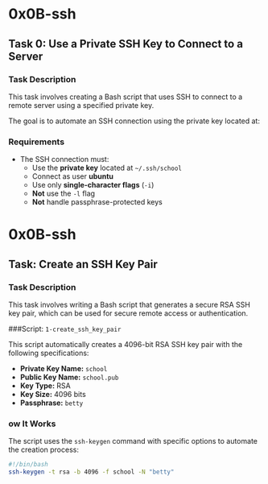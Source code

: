 # 0x0B-ssh

## Task 0: Use a Private SSH Key to Connect to a Server

### Task Description

This task involves creating a Bash script that uses SSH to connect to a remote server using a specified private key.

The goal is to automate an SSH connection using the private key located at:

###  Requirements

- The SSH connection must:
  - Use the **private key** located at `~/.ssh/school`
  - Connect as user **ubuntu**
  - Use only **single-character flags** (`-i`)
  - **Not** use the `-l` flag
  - **Not** handle passphrase-protected keys


# 0x0B-ssh

## Task: Create an SSH Key Pair

###  Task Description

This task involves writing a Bash script that generates a secure RSA SSH key pair, which can be used for secure remote access or authentication.

###Script: `1-create_ssh_key_pair`

This script automatically creates a 4096-bit RSA SSH key pair with the following specifications:

- **Private Key Name:** `school`
- **Public Key Name:** `school.pub`
- **Key Type:** RSA
- **Key Size:** 4096 bits
- **Passphrase:** `betty`

### ow It Works

The script uses the `ssh-keygen` command with specific options to automate the creation process:

```bash
#!/bin/bash
ssh-keygen -t rsa -b 4096 -f school -N "betty"
